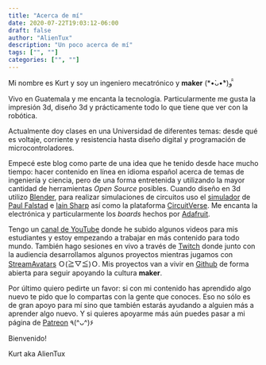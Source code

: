 ```yaml
---
title: "Acerca de mí"
date: 2020-07-22T19:03:12-06:00
draft: false
author: "AlienTux"
description: "Un poco acerca de mí"
tags: ["", ""]
categories: ["", ""]
---
```


Mi nombre es Kurt y soy un ingeniero mecatrónico y **maker** (\*•̀ᴗ•́\*)و ̑̑

Vivo en Guatemala y me encanta la tecnología. Particularmente me gusta la impresión 3d, diseño 3d y prácticamente todo lo que tiene que ver con la robótica.

Actualmente doy clases en una Universidad de diferentes temas: desde qué es voltaje, corriente y resistencia hasta diseño digital y programación de microcontroladores.

Empecé este blog como parte de una idea que he tenido desde hace mucho tiempo: hacer contenido en línea en idioma español acerca de temas de ingeniería y ciencia, pero de una forma entretenida y utilizando la mayor cantidad de herramientas _Open Source_ posibles. Cuando diseño en 3d utilizo [Blender](https://www.blender.org), para realizar simulaciones de circuitos uso el [simulador](http://falstad.com/circuit/circuitjs.html) de [Paul Falstad](http://www.falstad.com/) e [Iain Sharp](http://lushprojects.com/) así como la plataforma [CircuitVerse](https://circuitverse.org/). Me encanta la electrónica y particularmente los _boards_ hechos por [Adafruit](https://www.adafruit.com/).

Tengo un [canal de YouTube](https://www.youtube.com/c/KurtKellner/) donde he subido algunos videos para mis estudiantes y estoy empezando a trabajar en más contenido para todo mundo. También hago sesiones en vivo a través de [Twitch](https://www.twitch.tv/alientux) donde junto con la audiencia desarrollamos algunos proyectos mientras jugamos con [StreamAvatars](https://www.streamavatars.com/) Ｏ(≧▽≦)Ｏ. Mis proyectos van a vivir en [Github](https://github.com/AlienTux/) de forma abierta para seguir apoyando la cultura **maker**.

Por último quiero pedirte un favor: si con mi contenido has aprendido algo nuevo te pido que lo compartas con la gente que conoces. Eso no sólo es de gran apoyo para mí sino que también estarás ayudando a alguien más a aprender algo nuevo. Y si quieres apoyarme más aún puedes pasar a mi página de [Patreon](https://www.patreon.com/AlienTux) ٩(^ᴗ^)۶

Bienvenido!

Kurt
aka AlienTux